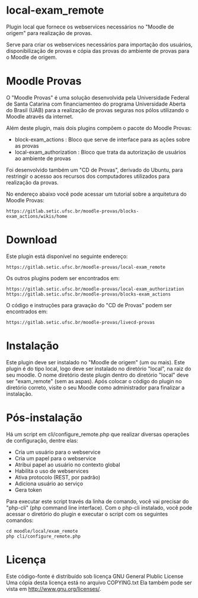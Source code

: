local-exam_remote
=================

Plugin local que fornece os webservices necessários no "Moodle de origem" para realização de provas.

Serve para criar os webservices necessários para importação
dos usuários, disponibilização de provas e cópia das provas
do ambiente de provas para o Moodle de origem.


Moodle Provas
=============

O "Moodle Provas" é uma solução desenvolvida pela
Universidade Federal de Santa Catarina
com financiamenteo do programa Universidade Aberta do Brasil (UAB)
para a realização de provas seguras nos pólos utilizando
o Moodle através da internet.

Além deste plugin, mais dois plugins compõem o pacote do Moodle Provas:

* block-exam_actions : Bloco que serve de interface para as ações sobre as provas
* local-exam_authorization : Bloco que trata da autorização de usuários ao ambiente de provas

Foi desenvolvido também um "CD de Provas", derivado do Ubuntu, para
restringir o acesso aos recursos dos computadores utilizados
para realização da provas.

No endereço abaixo você pode acessar um tutorial sobre a
arquitetura do Moodle Provas:

    https://gitlab.setic.ufsc.br/moodle-provas/blocks-exam_actions/wikis/home

Download
========

Este plugin está disponível no seguinte endereço:

    https://gitlab.setic.ufsc.br/moodle-provas/local-exam_remote

Os outros plugins podem ser encontrados em:

    https://gitlab.setic.ufsc.br/moodle-provas/local-exam_authorization
    https://gitlab.setic.ufsc.br/moodle-provas/blocks-exam_actions

O código e instruções para gravação do "CD de Provas" podem ser encontrados em:

    https://gitlab.setic.ufsc.br/moodle-provas/livecd-provas

Instalação
==========

Este plugin deve ser instalado no "Moodle de origem" (um ou mais).
Este plugin é do tipo local, logo deve ser instalado no diretório "local", na raiz do seu moodle.
O nome diretório deste plugin dentro do diretório "local" deve ser "exam_remote" (sem as aspas).
Após colocar o código do plugin no diretório correto, visite o seu Moodle como administrador para finalizar a instalação.

Pós-instalação
==============

Há um script em cli/configure_remote.php que realizar diversas operações de configuração, dentre elas:

* Cria um usuário para o webservice
* Cria um papel para o webservice
* Atribui papel ao usuário no contexto global
* Habilita o uso de webservices
* Ativa protocolo (REST, por padrão)
* Adiciona usuário ao serviço
* Gera token

Para executar este script través da linha de comando, você vai precisar do "php-cli" (php command line interface).
Com o php-cli instalado, você pode acessar o diretório do plugin e executar o script com os seguintes comandos:

    cd moodle/local/exam_remote
    php cli/configure_remote.php


Licença
=======

Este código-fonte é distribuído sob licença GNU General Plublic License
Uma cópia desta licença está no arquivo COPYING.txt
Ela também pode ser vista em <http://www.gnu.org/licenses/>.
